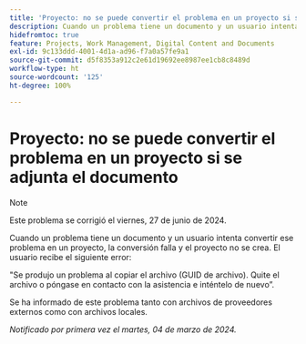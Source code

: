```yaml
---
title: 'Proyecto: no se puede convertir el problema en un proyecto si se adjunta el documento'
description: Cuando un problema tiene un documento y un usuario intenta convertir ese problema en un proyecto, la conversión falla y el proyecto no se crea. El usuario ve un error.
hidefromtoc: true
feature: Projects, Work Management, Digital Content and Documents
exl-id: 9c133ddd-4001-4d1a-ad96-f7a0a57fe9a1
source-git-commit: d5f8353a912c2e61d19692ee8987ee1cb8c8489d
workflow-type: ht
source-wordcount: '125'
ht-degree: 100%

---
```


# Proyecto: no se puede convertir el problema en un proyecto si se adjunta el documento

>[!NOTE]
>
>Este problema se corrigió el viernes, 27 de junio de 2024.


Cuando un problema tiene un documento y un usuario intenta convertir ese problema en un proyecto, la conversión falla y el proyecto no se crea. El usuario recibe el siguiente error:

&quot;Se produjo un problema al copiar el archivo (GUID de archivo). Quite el archivo o póngase en contacto con la asistencia e inténtelo de nuevo”.

Se ha informado de este problema tanto con archivos de proveedores externos como con archivos locales.

_Notificado por primera vez el martes, 04 de marzo de 2024._
